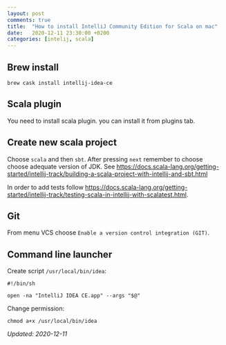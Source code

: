 ```yaml
---
layout: post
comments: true
title:  "How to install IntelliJ Community Edition for Scala on mac"
date:   2020-12-11 23:30:00 +0200
categories: [intelij, scala]
---
```


## Brew install

``` shell
brew cask install intellij-idea-ce
```

## Scala plugin

You need to install scala plugin. you can install it from plugins tab.

## Create new scala project

Choose `scala`  and then `sbt`. After pressing `next` remember to choose choose adequate version of JDK. See
<https://docs.scala-lang.org/getting-started/intellij-track/building-a-scala-project-with-intellij-and-sbt.html>



In order to add tests follow 
<https://docs.scala-lang.org/getting-started/intellij-track/testing-scala-in-intellij-with-scalatest.html>.

## Git

From menu VCS choose `Enable a version control integration (GIT)`.


## Command line launcher

Create script `/usr/local/bin/idea`:

``` shel
#!/bin/sh

open -na "IntelliJ IDEA CE.app" --args "$@"
```

Change permission:

``` shell
chmod a+x /usr/local/bin/idea
```

_Updated: 2020-12-11_
